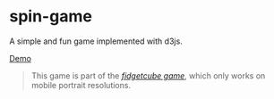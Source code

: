 # spin-game
A simple and fun game implemented with d3js.

[Demo](https://paperwave.xyz/demo/spingame/)

> This game is part of the *[fidgetcube game](http://fidgetcube.paperwave.xyz/)*, which only works on mobile portrait resolutions.
